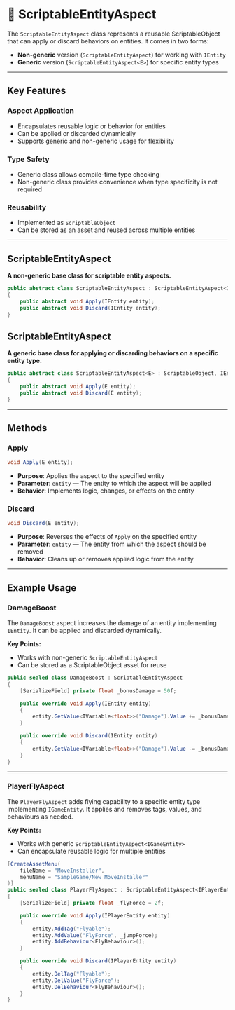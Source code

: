 # 🧩 ScriptableEntityAspect

The `ScriptableEntityAspect` class represents a reusable ScriptableObject that can apply or discard behaviors on entities. It comes in two forms:

* **Non-generic** version (`ScriptableEntityAspect`) for working with `IEntity`
* **Generic** version (`ScriptableEntityAspect<E>`) for specific entity types

---

## Key Features

### Aspect Application
- Encapsulates reusable logic or behavior for entities
- Can be applied or discarded dynamically
- Supports generic and non-generic usage for flexibility

### Type Safety
- Generic class allows compile-time type checking
- Non-generic class provides convenience when type specificity is not required

### Reusability
- Implemented as `ScriptableObject`
- Can be stored as an asset and reused across multiple entities

---

## ScriptableEntityAspect
**A non-generic base class for scriptable entity aspects.**
```csharp
public abstract class ScriptableEntityAspect : ScriptableEntityAspect<IEntity>, IEntityAspect
{
    public abstract void Apply(IEntity entity);
    public abstract void Discard(IEntity entity);
}
```

## ScriptableEntityAspect<E>
**A generic base class for applying or discarding behaviors on a specific entity type.**
```csharp
public abstract class ScriptableEntityAspect<E> : ScriptableObject, IEntityAspect<E> where E : IEntity
{
    public abstract void Apply(E entity);
    public abstract void Discard(E entity);
}
```

---

## Methods

### Apply
```csharp
void Apply(E entity);
```
- **Purpose**: Applies the aspect to the specified entity
- **Parameter**: `entity` — The entity to which the aspect will be applied
- **Behavior**: Implements logic, changes, or effects on the entity

### Discard
```csharp
void Discard(E entity);
```
- **Purpose**: Reverses the effects of `Apply` on the specified entity
- **Parameter**: `entity` — The entity from which the aspect should be removed
- **Behavior**: Cleans up or removes applied logic from the entity

---

## Example Usage

### DamageBoost

The `DamageBoost` aspect increases the damage of an entity implementing `IEntity`. It can be applied and discarded dynamically.

**Key Points:**
- Works with non-generic `ScriptableEntityAspect`
- Can be stored as a ScriptableObject asset for reuse

```csharp
public sealed class DamageBoost : ScriptableEntityAspect
{
    [SerializeField] private float _bonusDamage = 50f;

    public override void Apply(IEntity entity)
    {
        entity.GetValue<IVariable<float>>("Damage").Value += _bonusDamage;
    }

    public override void Discard(IEntity entity)
    {
        entity.GetValue<IVariable<float>>("Damage").Value -= _bonusDamage;
    }
}
```

---

### PlayerFlyAspect

The `PlayerFlyAspect` adds flying capability to a specific entity type implementing `IGameEntity`. It applies and removes tags, values, and behaviours as needed.

**Key Points:**
- Works with generic `ScriptableEntityAspect<IGameEntity>`
- Can encapsulate reusable logic for multiple entities

```csharp
[CreateAssetMenu(
    fileName = "MoveInstaller",
    menuName = "SampleGame/New MoveInstaller"
)]
public sealed class PlayerFlyAspect : ScriptableEntityAspect<IPlayerEntity>
{
    [SerializeField] private float _flyForce = 2f;

    public override void Apply(IPlayerEntity entity)
    {
        entity.AddTag("Flyable");
        entity.AddValue("FlyForce", _jumpForce);
        entity.AddBehaviour<FlyBehaviour>();
    }

    public override void Discard(IPlayerEntity entity)
    {
        entity.DelTag("Flyable");
        entity.DelValue("FlyForce");
        entity.DelBehaviour<FlyBehaviour>();
    }
}
```